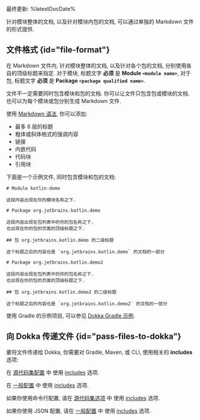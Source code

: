 [//]: # (title: 模块文档)

最终更新: %latestDocDate%

针对模块整体的文档, 以及针对模块内包的文档, 可以通过单独的 Markdown 文件的形式提供.

## 文件格式 {id="file-format"}

在 Markdown 文件内, 针对模块整体的文档, 以及针对各个包的文档, 分别使用各自的顶级标题来指定.
对于模块, 标题文字 **必须** 是 **Module `<module name>`**,
对于包, 标题文字 **必须** 是 **Package `<package qualified name>`**.

文件不一定需要同时包含模块和包的文档. 你可以让文件只包含包或模块的文档.
也可以为每个模块或包分别生成 Markdown 文件.

使用 [Markdown 语法](https://www.markdownguide.org/basic-syntax/), 你可以添加:
* 最多 6 层的标题
* 粗体或斜体格式的强调内容
* 链接
* 内嵌代码
* 代码块
* 引用块

下面是一个示例文件, 同时包含模块和包的文档:

```text
# Module kotlin-demo

这段内容出现在你的模块名称之下.

# Package org.jetbrains.kotlin.demo

这段内容出现在包列表中的你的包名称之下.
也出现在你的包的页面的顶级标题之下.

## 包 org.jetbrains.kotlin.demo 的二级标题

这个标题之后的内容也是 `org.jetbrains.kotlin.demo` 的文档的一部分

# Package org.jetbrains.kotlin.demo2

这段内容出现在包列表中的你的包名称之下.
也出现在你的包的页面的顶级标题之下.

## 包 org.jetbrains.kotlin.demo2 的二级标题

这个标题之后的内容也是 `org.jetbrains.kotlin.demo2` 的文档的一部分
```

使用 Gradle 的示例项目, 可以参见 [Dokka Gradle 示例](https://github.com/Kotlin/dokka/tree/%dokkaVersion%/examples/gradle/dokka-gradle-example).

## 向 Dokka 传递文件 {id="pass-files-to-dokka"}

要将文件传递给 Dokka, 你需要对 Gradle, Maven, 或 CLI, 使用相关的 **includes** 选项:

<tabs group="build-script">
<tab title="Gradle" group-key="gradle">

在 [源代码集配置](dokka-gradle.md#source-set-configuration) 中
使用 [includes](dokka-gradle.md#includes) 选项.

</tab>

<tab title="Maven" group-key="mvn">

在 [一般配置](dokka-maven.md#general-configuration) 中
使用 [includes](dokka-maven.md#includes) 选项.

</tab>

<tab title="CLI" group-key="cli">

如果你使用命令行配置, 请在 [源代码集选项](dokka-cli.md#source-set-options) 中
使用 [includes](dokka-cli.md#includes-cli) 选项.

如果你使用 JSON 配置, 请在 [一般配置](dokka-cli.md#general-configuration) 中
使用 [includes](dokka-cli.md#includes-json) 选项.

</tab>
</tabs>
